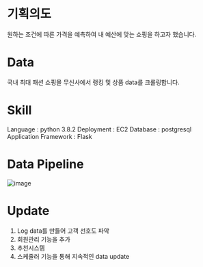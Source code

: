 # 기획의도
원하는 조건에 따른 가격을 예측하여 내 예산에 맞는 쇼핑을 하고자 했습니다.

# Data

국내 최대 패션 쇼핑몰 무신사에서 랭킹 및 상품 data를 크롤링합니다.

# Skill

Language : python 3.8.2
Deployment : EC2
Database : postgresql
Application Framework : Flask

# Data Pipeline
![image](https://user-images.githubusercontent.com/89899249/161426856-283f4f76-1b28-4fa3-b9da-01c44367daf9.png)

# Update
1. Log data를 만들어 고객 선호도 파악
2. 회원관리 기능을 추가
3. 추천시스템
4. 스케줄러 기능을 통해 지속적인 data update
